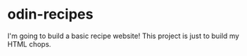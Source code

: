 # odin-recipes
I'm going to build a basic recipe website!
This project is just to build my HTML chops.
